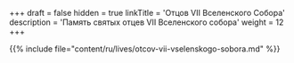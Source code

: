 +++
draft = false
hidden = true
linkTitle = 'Отцов VII Вселенского Собора'
description = 'Память святых отцев VII Вселенского собора'
weight = 12
+++

{{% include file="content/ru/lives/otcov-vii-vselenskogo-sobora.md" %}}
